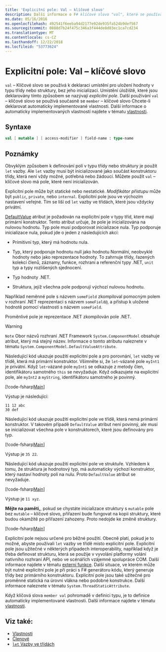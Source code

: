 ```yaml
---
title: 'Explicitní pole: Val – klíčové slovo'
description: Další informace o F# klíčové slovo "val", které se používá k deklaraci umístění pro uložení hodnoty v typu třídy nebo struktury bez inicializace typu.
ms.date: 05/16/2016
ms.openlocfilehash: 492541f6eeba94d2177e92de935fa524b9def567
ms.sourcegitcommit: 0888d7b24f475c346a3f444de8d83ec1ca7cd234
ms.translationtype: MT
ms.contentlocale: cs-CZ
ms.lasthandoff: 12/22/2018
ms.locfileid: "53773624"
---
```

# <a name="explicit-fields-the-val-keyword"></a>Explicitní pole: Val – klíčové slovo

`val` – Klíčové slovo se používá k deklaraci umístění pro uložení hodnoty v typu třídy nebo struktury, bez jeho inicializaci. Umístění úložiště, které jsou deklarovány tímto způsobem se nazývají *explicitní pole*. Další používání `val` – klíčové slovo se používá současně se `member` – klíčové slovo Chcete-li deklarovat automaticky implementované vlastnosti. Další informace o automaticky implementovaných vlastností najdete v tématu [vlastnosti](properties.md).

## <a name="syntax"></a>Syntaxe

```fsharp
val [ mutable ] [ access-modifier ] field-name : type-name
```

## <a name="remarks"></a>Poznámky

Obvyklým způsobem k definování polí v typu třídy nebo struktury je použít `let` vazby. Ale `let` vazby musí být inicializované jako součást konstruktoru třídy, která není vždy možné, potřebná nebo žádoucí. Můžete použít `val` – klíčové slovo má pole, které není inicializován.

Explicitní pole může být statické nebo nestatické. *Modifikátor přístupu* může být `public`, `private`, nebo `internal`. Explicitní pole jsou ve výchozím nastavení veřejné. Tím se liší od `let` vazby ve třídách, které jsou vždycky privátní.

[DefaultValue](https://msdn.microsoft.com/library/a3a3307b-8c05-441e-b109-245511614d58) atribut je požadován na explicitní pole v typy tříd, které mají primární konstruktor. Tento atribut určuje, že pole je inicializována na nulovou hodnotu. Typ pole musí podporovat inicializace nula. Typ podporuje inicializace nula, pokud jde o jeden z následujících akcí:

- Primitivní typ, který má hodnotu nula.

- Typ, který podporuje hodnotu null jako hodnotu Normální, neobvyklé hodnoty nebo jako reprezentace hodnoty. To zahrnuje třídy, řazených kolekcí členů, záznamy, funkce, rozhraní a referenční typy .NET, `unit` typ a typy rozlišených sjednocení.

- Typ hodnoty .NET.

- Struktura, jejíž všechna pole podporují výchozí nulovou hodnotu.

Například neměnné pole s názvem `someField` zkompiloval pomocným polem v rozhraní .NET reprezentaci s názvem `someField@`, a přístup k uložené hodnotě pomocí vlastnosti s názvem `someField`.

Proměnlivé pole je reprezentace .NET zkompilován pole .NET.

>[!WARNING]
`Note` Obor názvů rozhraní .NET Framework `System.ComponentModel` obsahuje atribut, který má stejný název. Informace o tomto atributu naleznete v tématu `System.ComponentModel.DefaultValueAttribute`.

Následující kód ukazuje použití explicitní pole a pro porovnání, `let` vazby ve třídě, která má primární konstruktor. Všimněte si, že `let`-vázané pole `myInt1` je privátní. Když `let`-vázané pole `myInt1` se odkazuje z metody člen, identifikátoru samotného `this` se nevyžaduje. Když odkazujete na explicitní pole, ale `myInt2` a `myString`, identifikátoru samotného je povinný.

[!code-fsharp[Main](../../../../samples/snippets/fsharp/lang-ref-2/snippet6701.fs)]

Výstup je následující:

```
11 12 abc
30 def
```

Následující kód ukazuje použití explicitní pole ve třídě, která nemá primární konstruktor. V takovém případě `DefaultValue` atribut není povinný, ale musí se inicializovat všechna pole v konstruktorech, které jsou definovány pro typ.

[!code-fsharp[Main](../../../../samples/snippets/fsharp/lang-ref-2/snippet6702.fs)]

Výstup je `35 22`.

Následující kód ukazuje použití explicitní pole ve struktuře. Vzhledem k tomu, že struktura je hodnotový typ, má automaticky výchozí konstruktor, který nastaví hodnoty polí na nulu. Proto `DefaultValue` atribut se nevyžaduje.

[!code-fsharp[Main](../../../../samples/snippets/fsharp/lang-ref-2/snippet6703.fs)]

Výstup je `11 xyz`.

**Mějte na paměti,**, pokud se chystáte inicializace struktury s `mutable` pole bez `mutable` – klíčové slovo, přiřazení bude fungovat na kopii struktury, které budou okamžitě po přiřazení zahozeny. Proto nedojde ke změně struktury.

[!code-fsharp[Main](../../../../samples/snippets/fsharp/lang-ref-2/snippet6704.fs)]

Explicitní pole nejsou určené pro běžné použití. Obecně platí, pokud je to možné, abyste používali `let` vazby ve třídě místo explicitní pole. Explicitní pole jsou užitečné v některých případech interoperability, například když je třeba definovat strukturu, která se použije v vyvolání platformy volání nativního rozhraní API, nebo ve scénářích vzájemné spolupráce COM. Další informace najdete v tématu [externí funkce](../functions/external-functions.md). Další situace, ve kterém může být nutné explicitní pole je při práci s F# generátoru kódu, který generuje třídy bez primárního konstruktoru. Explicitní pole jsou také užitečné pro proměnné statická na úrovni vlákna nebo podobné konstrukce. Další informace naleznete v tématu `System.ThreadStaticAttribute`.

Když klíčová slova `member val` pohromadě v definici typu, je to definice automaticky implementované vlastnosti. Další informace najdete v tématu [vlastnosti](properties.md).

## <a name="see-also"></a>Viz také:

- [Vlastnosti](properties.md)
- [Členové](index.md)
- [`let` Vazby ve třídách](let-bindings-in-classes.md)